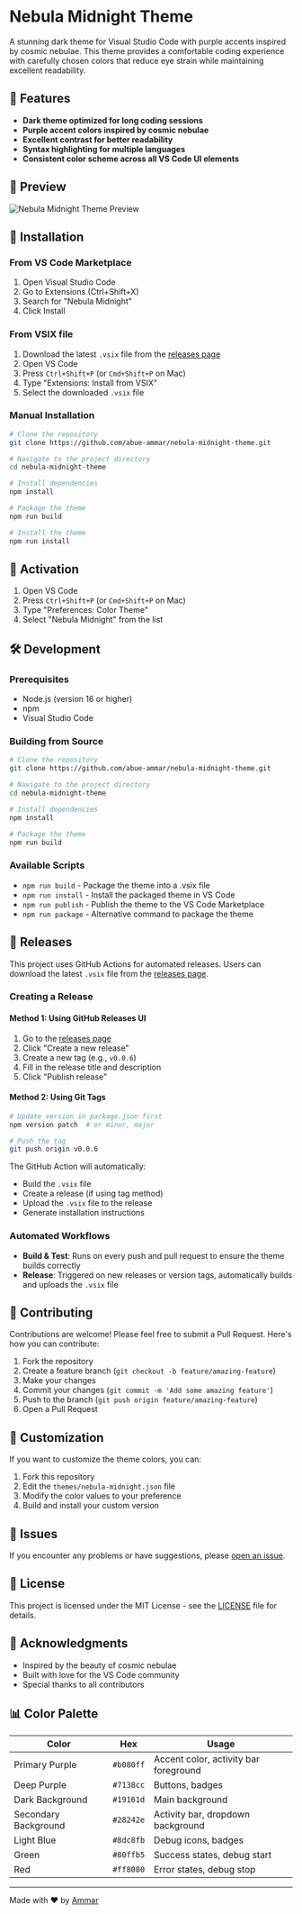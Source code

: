 # Nebula Midnight Theme

A stunning dark theme for Visual Studio Code with purple accents inspired by cosmic nebulae. This theme provides a comfortable coding experience with carefully chosen colors that reduce eye strain while maintaining excellent readability.

## 🌟 Features

- **Dark theme optimized for long coding sessions**
- **Purple accent colors inspired by cosmic nebulae**
- **Excellent contrast for better readability**
- **Syntax highlighting for multiple languages**
- **Consistent color scheme across all VS Code UI elements**

## 🎨 Preview

![Nebula Midnight Theme Preview](https://raw.githubusercontent.com/abue-ammar/nebula-midnight-theme/refs/heads/master/assets/Screenshot%20From%202025-07-16%2014-19-07.png)

## 🚀 Installation

### From VS Code Marketplace

1. Open Visual Studio Code
2. Go to Extensions (Ctrl+Shift+X)
3. Search for "Nebula Midnight"
4. Click Install

### From VSIX file

1. Download the latest `.vsix` file from the [releases page](https://github.com/abue-ammar/nebula-midnight-theme/releases)
2. Open VS Code
3. Press `Ctrl+Shift+P` (or `Cmd+Shift+P` on Mac)
4. Type "Extensions: Install from VSIX"
5. Select the downloaded `.vsix` file

### Manual Installation

```bash
# Clone the repository
git clone https://github.com/abue-ammar/nebula-midnight-theme.git

# Navigate to the project directory
cd nebula-midnight-theme

# Install dependencies
npm install

# Package the theme
npm run build

# Install the theme
npm run install
```

## 🎯 Activation

1. Open VS Code
2. Press `Ctrl+Shift+P` (or `Cmd+Shift+P` on Mac)
3. Type "Preferences: Color Theme"
4. Select "Nebula Midnight" from the list

## 🛠️ Development

### Prerequisites

- Node.js (version 16 or higher)
- npm
- Visual Studio Code

### Building from Source

```bash
# Clone the repository
git clone https://github.com/abue-ammar/nebula-midnight-theme.git

# Navigate to the project directory
cd nebula-midnight-theme

# Install dependencies
npm install

# Package the theme
npm run build
```

### Available Scripts

- `npm run build` - Package the theme into a .vsix file
- `npm run install` - Install the packaged theme in VS Code
- `npm run publish` - Publish the theme to the VS Code Marketplace
- `npm run package` - Alternative command to package the theme

## 🚀 Releases

This project uses GitHub Actions for automated releases. Users can download the latest `.vsix` file from the [releases page](https://github.com/abue-ammar/nebula-midnight-theme/releases).

### Creating a Release

#### Method 1: Using GitHub Releases UI

1. Go to the [releases page](https://github.com/abue-ammar/nebula-midnight-theme/releases)
2. Click "Create a new release"
3. Create a new tag (e.g., `v0.0.6`)
4. Fill in the release title and description
5. Click "Publish release"

#### Method 2: Using Git Tags

```bash
# Update version in package.json first
npm version patch  # or minor, major

# Push the tag
git push origin v0.0.6
```

The GitHub Action will automatically:

- Build the `.vsix` file
- Create a release (if using tag method)
- Upload the `.vsix` file to the release
- Generate installation instructions

### Automated Workflows

- **Build & Test**: Runs on every push and pull request to ensure the theme builds correctly
- **Release**: Triggered on new releases or version tags, automatically builds and uploads the `.vsix` file

## 🤝 Contributing

Contributions are welcome! Please feel free to submit a Pull Request. Here's how you can contribute:

1. Fork the repository
2. Create a feature branch (`git checkout -b feature/amazing-feature`)
3. Make your changes
4. Commit your changes (`git commit -m 'Add some amazing feature'`)
5. Push to the branch (`git push origin feature/amazing-feature`)
6. Open a Pull Request

## 📝 Customization

If you want to customize the theme colors, you can:

1. Fork this repository
2. Edit the `themes/nebula-midnight.json` file
3. Modify the color values to your preference
4. Build and install your custom version

## 🐛 Issues

If you encounter any problems or have suggestions, please [open an issue](https://github.com/abue-ammar/nebula-midnight-theme/issues).

## 📄 License

This project is licensed under the MIT License - see the [LICENSE](LICENSE) file for details.

## 🙏 Acknowledgments

- Inspired by the beauty of cosmic nebulae
- Built with love for the VS Code community
- Special thanks to all contributors

## 📊 Color Palette

| Color                | Hex       | Usage                                 |
| -------------------- | --------- | ------------------------------------- |
| Primary Purple       | `#b080ff` | Accent color, activity bar foreground |
| Deep Purple          | `#7138cc` | Buttons, badges                       |
| Dark Background      | `#19161d` | Main background                       |
| Secondary Background | `#28242e` | Activity bar, dropdown background     |
| Light Blue           | `#8dc8fb` | Debug icons, badges                   |
| Green                | `#80ffb5` | Success states, debug start           |
| Red                  | `#ff8080` | Error states, debug stop              |

---

Made with ❤️ by [Ammar](https://github.com/abue-ammar)
